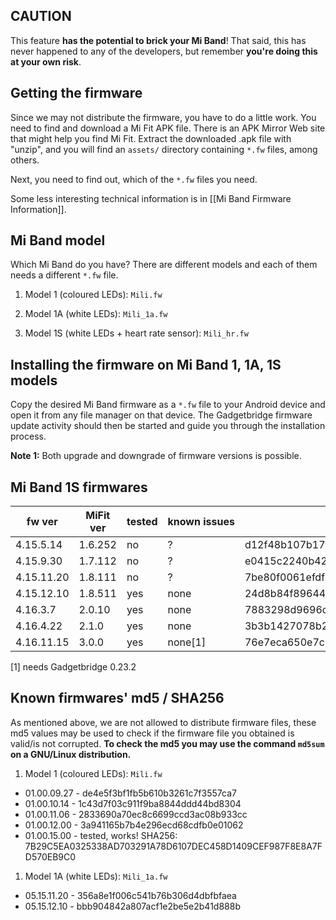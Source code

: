 ## CAUTION
This feature **has the potential to brick your Mi Band**! That said, this has never happened to any of the developers, but remember **you're doing this at your own risk**.

## Getting the firmware
Since we may not distribute the firmware, you have to do a little work. You need to find and download a Mi Fit APK file. There is an APK Mirror Web site that might help you find Mi Fit. Extract the downloaded .apk file with "unzip", and you will find an `assets/` directory containing `*.fw` files, among others.

Next, you need to find out, which of the `*.fw` files you need.

Some less interesting technical information is in [[Mi Band Firmware Information]].

## Mi Band model
Which Mi Band do you have? There are different models and each of them needs a different `*.fw` file.

1. Model 1 (coloured LEDs): `Mili.fw`

1. Model 1A (white LEDs): `Mili_1a.fw`

1. Model 1S (white LEDs + heart rate sensor): `Mili_hr.fw`

## Installing the firmware on Mi Band 1, 1A, 1S models
Copy the desired Mi Band firmware as a `*.fw` file to your Android device and open it from any file manager on that device. The Gadgetbridge firmware update activity should then be started and guide you through the installation process.

**Note 1:** Both upgrade and downgrade of firmware versions is possible.


## Mi Band 1S firmwares

fw ver     | MiFit ver | tested | known&nbsp;issues | fw-md5 
-----------|-----------|--------|-------------------|--------
4.15.5.14  | 1.6.252   | no | ? | d12f48b107b17977e6036cc334de275d
4.15.9.30  | 1.7.112   | no | ? | e0415c2240b429c932c8f97b5d600699
4.15.11.20 | 1.8.111   | no | ? | 7be80f0061efdf660e25a2d7cb3b6660
4.15.12.10 | 1.8.511   | yes | none | 24d8b84f8964489b893d1cb4581dc85f
4.16.3.7   | 2.0.10    | yes | none | 7883298d9696c608210991c1dc3d0030
4.16.4.22  | 2.1.0     | yes | none | 3b3b1427078b23808dce480a85665423
4.16.11.15 | 3.0.0     | yes | none[1] | 76e7eca650e7c7355234a545226b53c4

[1] needs Gadgetbridge 0.23.2

## Known firmwares' md5 / SHA256

As mentioned above, we are not allowed to distribute firmware files, these md5 values may be used to check if the firmware file you obtained is valid/is not corrupted.
**To check the md5 you may use the command `md5sum` on a GNU/Linux distribution.**

1. Model 1 (coloured LEDs): `Mili.fw`
 * 01.00.09.27 - de4e5f3bf1fb5b610b3261c7f3557ca7
 * 01.00.10.14 - 1c43d7f03c911f9ba8844ddd44bd8304
 * 01.00.11.06 - 2833690a70ec8c6699ccd3ac08b933cc
 * 01.00.12.00 - 3a941165b7b4e296ecd68cdfb0e01062
 * 01.00.15.00 - tested, works! SHA256: 7B29C5EA0325338AD703291A78D6107DEC458D1409CEF987F8E8A7FD570EB9C0

1. Model 1A (white LEDs): `Mili_1a.fw`
 * 05.15.11.20 - 356a8e1f006c541b76b306d4dbfbfaea
 * 05.15.12.10 - bbb904842a807acf1e2be5e2b41d888b

